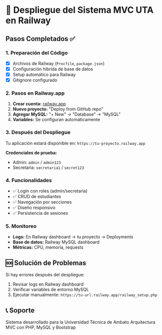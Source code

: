 # 🚀 Despliegue del Sistema MVC UTA en Railway

## Pasos Completados ✅

### 1. Preparación del Código
- [x] Archivos de Railway (`Procfile`, `package.json`)
- [x] Configuración híbrida de base de datos
- [x] Setup automático para Railway
- [x] Gitignore configurado

### 2. Pasos en Railway.app

1. **Crear cuenta:** [railway.app](https://railway.app)
2. **Nuevo proyecto:** "Deploy from GitHub repo"
3. **Agregar MySQL:** "+ New" → "Database" → "MySQL"
4. **Variables:** Se configuran automáticamente

### 3. Después del Despliegue

Tu aplicación estará disponible en: `https://tu-proyecto.railway.app`

**Credenciales de prueba:**
- Admin: `admin` / `admin123`
- Secretaria: `secretaria1` / `secret123`

### 4. Funcionalidades

- ✅ Login con roles (admin/secretaria)
- ✅ CRUD de estudiantes 
- ✅ Navegación por secciones
- ✅ Diseño responsivo
- ✅ Persistencia de sesiones

### 5. Monitoreo

- **Logs:** En Railway dashboard → tu proyecto → Deployments
- **Base de datos:** Railway MySQL dashboard
- **Métricas:** CPU, memoria, requests

## 🆘 Solución de Problemas

Si hay errores después del despliegue:
1. Revisar logs en Railway dashboard
2. Verificar variables de entorno MySQL
3. Ejecutar manualmente: `https://tu-url.railway.app/railway_setup.php`

## 📞 Soporte

Sistema desarrollado para la Universidad Técnica de Ambato
Arquitectura MVC con PHP, MySQL y Bootstrap
